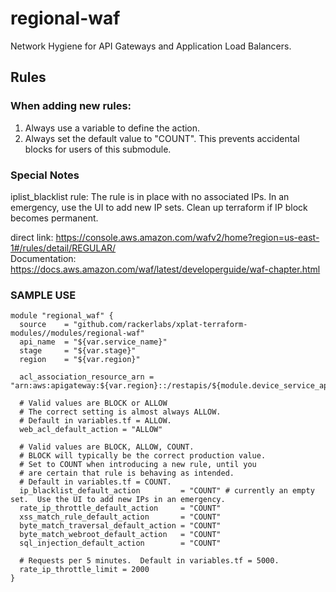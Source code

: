# regional-waf

Network Hygiene for API Gateways and Application Load Balancers.


## Rules

### When adding new rules:

1. Always use a variable to define the action.
2. Always set the default value to "COUNT".  This prevents accidental blocks for users of this submodule.

### Special Notes

iplist_blacklist rule:  The rule is in place with no associated IPs. In an emergency, use the UI to add new IP sets. Clean up terraform if IP block becomes permanent.<br/>

direct link: https://console.aws.amazon.com/wafv2/home?region=us-east-1#/rules/detail/REGULAR/<br/>
Documentation: https://docs.aws.amazon.com/waf/latest/developerguide/waf-chapter.html



### SAMPLE USE

```
module "regional_waf" {
  source    = "github.com/rackerlabs/xplat-terraform-modules//modules/regional-waf"
  api_name  = "${var.service_name}"
  stage     = "${var.stage}"
  region    = "${var.region}"
  
  acl_association_resource_arn = "arn:aws:apigateway:${var.region}::/restapis/${module.device_service_api.api_id}/stages/${var.stage}"

  # Valid values are BLOCK or ALLOW
  # The correct setting is almost always ALLOW.
  # Default in variables.tf = ALLOW.
  web_acl_default_action = "ALLOW"

  # Valid values are BLOCK, ALLOW, COUNT.
  # BLOCK will typically be the correct production value.
  # Set to COUNT when introducing a new rule, until you 
  # are certain that rule is behaving as intended.
  # Default in variables.tf = COUNT.
  ip_blacklist_default_action         = "COUNT" # currently an empty set.  Use the UI to add new IPs in an emergency.
  rate_ip_throttle_default_action     = "COUNT"
  xss_match_rule_default_action       = "COUNT"
  byte_match_traversal_default_action = "COUNT"
  byte_match_webroot_default_action   = "COUNT"
  sql_injection_default_action        = "COUNT"

  # Requests per 5 minutes.  Default in variables.tf = 5000.
  rate_ip_throttle_limit = 2000
}
```
